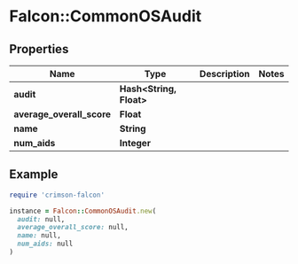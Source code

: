 # Falcon::CommonOSAudit

## Properties

| Name | Type | Description | Notes |
| ---- | ---- | ----------- | ----- |
| **audit** | **Hash&lt;String, Float&gt;** |  |  |
| **average_overall_score** | **Float** |  |  |
| **name** | **String** |  |  |
| **num_aids** | **Integer** |  |  |

## Example

```ruby
require 'crimson-falcon'

instance = Falcon::CommonOSAudit.new(
  audit: null,
  average_overall_score: null,
  name: null,
  num_aids: null
)
```

